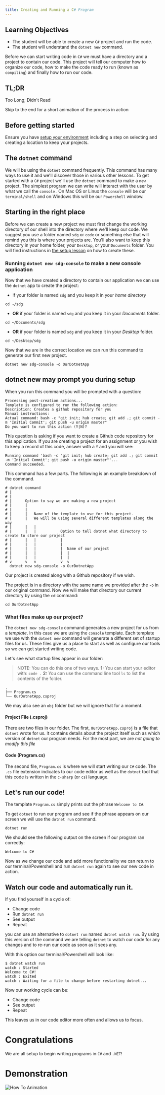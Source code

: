 ```yaml
---
title: Creating and Running a C# Program
---
```


## Learning Objectives

- The student will be able to create a new `C#` project and run the code.
- The student will understand the `dotnet new` command.

Before we can start writing code in `C#` we must have a directory and a project
to contain our code. This project will tell our computer how to organize our
code, how to make the code ready to run (known as `compiling`) and finally how
to run our code.

## TL;DR

Too Long; Didn't Read

Skip to the end for a short animation of the process in action

## Before getting started

Ensure you have [setup your environment](/lessons/cs-environment-setup)
including a step on selecting and creating a location to keep your projects.

## The `dotnet` command

We will be using the `dotnet` command frequently. This command has many ways to
use it and we'll discover those in various other lessons. To get started with a
`C#` project we'll use the `dotnet` command to make a `new` project. The
simplest program we can write will interact with the user by what we call the
`console.` On Mac OS or Linux the `console` will be our `terminal/shell` and on
Windows this will be our `Powershell` window.

## Starting in the right place

Before we can create a new project we must first change the working directory of
our shell into the directory where we'll keep our code. We suggest you use a
folder named `sdg` or `code` or something else that will remind you this is
where your projects are. You'll also want to keep this directory in your home
folder, your `Desktop`, or your `Documents` folder. You will find instructions
in [the setup lesson](/lessons/cs-environment-setup) on how to create these.

### Running `dotnet new sdg-console` to make a new console application

Now that we have created a directory to contain our application we can use the
`dotnet` app to create the project:

- If your folder is named `sdg` and you keep it in your _home directory_

```shell-session
cd ~/sdg
```

- **OR** if your folder is named `sdg` and you keep it in your _Documents_
  folder.

```shell-session
cd ~/Documents/sdg
```

- **OR** if your folder is named `sdg` and you keep it in your _Desktop_ folder.

```shell-session
cd ~/Desktop/sdg
```

Now that we are in the correct location we can run this command to generate our
first new project.

```shell-session
dotnet new sdg-console -o OurDotnetApp
```

## dotnet new may prompt you during setup

When you run this command you will be prompted with a question:

```shell
Processing post-creation actions...
Template is configured to run the following action:
Description: Creates a github repository for you
Manual instructions:
Actual command: bash -c "git init; hub create; git add .; git commit -m 'Initial Commit'; git push -u origin master"
Do you want to run this action (Y|N)?
```

This question is asking if you want to create a Github code repository for this
application. If you are creating a project for an assignment or you wish to keep
a record of this code, answer with a `Y` and you will see:

```shell
Running command 'bash -c "git init; hub create; git add .; git commit -m 'Initial Commit'; git push -u origin master"'...
Command succeeded.
```

This command has a few parts. The following is an example breakdown of the
command.

```shell
# dotnet command
# |
# |
# |      Option to say we are making a new project
# |      |
# |      |
# |      |   Name of the template to use for this project.
# |      |   We will be using several different templates along the way
# |      |   |
# |      |   |           Option to tell dotnet what directory to create to store our project
# |      |   |           |
# |      |   |           |
# |      |   |           |  Name of our project
# |      |   |           |  |
# |      |   |           |  |
# v      v   v           v  v
  dotnet new sdg-console -o OurDotnetApp
```

Our project is created along with a Github repository if we wish.

The project is in a directory with the same name we provided after the `-o` in
our original command. Now we will make that directory our current directory by
using the `cd` command:

```shell
cd OurDotnetApp
```

### What files make up our project?

The `dotnet new sdg-console` command generates a new project for us from a
_template_. In this case we are using the `console` template. Each template we
use with the `dotnet new` command will generate a different set of startup files
for us. These files give us a place to start as well as configure our tools so
we can get started writing code.

Let's see what startup files appear in our folder:

> NOTE: You can do this one of two ways. **1:** You can start your editor with:
> `code .` **2:** You can use the command line tool `ls` to list the contents of
> the folder.

```
.
├── Program.cs
└── OurDotnetApp.csproj
```

We may also see an `obj` folder but we will ignore that for a moment.

#### Project File (.csproj)

There are two files in our folder. The first, `OurDotnetApp.csproj` is a file
that `dotnet` wrote for us. It contains details about the project itself such as
which version of `dotnet` our program needs. For the most part, we are _not
going to modify this file_

#### Code (Program.cs)

The second file, `Program.cs` is where we will start writing our `C#` code. The
`.cs` file extension indicates to our code editor as well as the `dotnet` tool
that this code is written in the `c-sharp` (or `cs`) language.

## Let's run our code!

The template `Program.cs` simply prints out the phrase `Welcome to C#`.

To get `dotnet` to run our program and see if the phrase appears on our screen
we will use the `dotnet run` command.

```shell-session
dotnet run
```

We should see the following output on the screen if our program ran correctly:

```
Welcome to C#
```

Now as we change our code and add more functionality we can return to our
terminal/Powershell and run `dotnet run` again to see our new code in action.

## Watch our code and automatically run it.

If you find yourself in a cycle of:

- Change code
- Run `dotnet run`
- See output
- Repeat

you can use an alternative to `dotnet run` named `dotnet watch run`. By using
this version of the command we are telling `dotnet` to watch our code for any
changes and to re-run our code as soon as it sees any.

With this option our terminal/Powershell will look like:

```shell-session
$ dotnet watch run
watch : Started
Welcome to C#!
watch : Exited
watch : Waiting for a file to change before restarting dotnet...
```

Now our working cycle can be:

- Change code
- See output
- Repeat

This leaves us in our code editor more often and allows us to focus.

# Congratulations

We are all setup to begin writing programs in `C#` and `.NET`!

# Demonstration

![How To Animation](./assets/how-to.gif)
